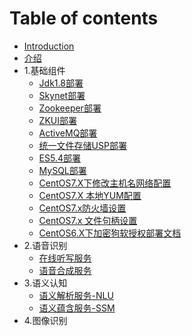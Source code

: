 # Table of contents

* [Introduction](README.md)
* [介绍](initial-page.md)
* 1.基础组件
  * [Jdk1.8部署](1.-ji-chu-zu-jian/jdk1.8-bu-shu.md)
  * [Skynet部署](1.-ji-chu-zu-jian/skynet-bu-shu.md)
  * [Zookeeper部署](1.-ji-chu-zu-jian/zookeeper-bu-shu.md)
  * [ZKUI部署](1.-ji-chu-zu-jian/zkui-bu-shu.md)
  * [ActiveMQ部署](1.-ji-chu-zu-jian/activemq-bu-shu.md)
  * [统一文件存储USP部署](1.-ji-chu-zu-jian/tong-yi-wen-jian-cun-chu-usp-bu-shu.md)
  * [ES5.4部署](1.-ji-chu-zu-jian/es5.4-bu-shu.md)
  * [MySQL部署](1.-ji-chu-zu-jian/mysql-bu-shu.md)
  * [CentOS7.X下修改主机名网络配置](1.-ji-chu-zu-jian/centos7.x-xia-xiu-gai-zhu-ji-ming-wang-luo-pei-zhi.md)
  * [CentOS7.X 本地YUM配置](1.-ji-chu-zu-jian/centos7.x-ben-di-yum-pei-zhi.md)
  * [CentOS7.x防火墙设置](1.-ji-chu-zu-jian/centos7.x-fang-huo-qiang-she-zhi.md)
  * [CentOS7.x 文件句柄设置](1.-ji-chu-zu-jian/centos7.x-wen-jian-ju-bing-she-zhi.md)
  * [CentOS6.X下加密狗软授权部署文档](1.-ji-chu-zu-jian/centos6.x-xia-jia-mi-gou-ruan-shou-quan-bu-shu-wen-dang.md)
* 2.语音识别
  * [在线听写服务](2.-yu-yin-shi-bie/zai-xian-ting-xie-fu-wu.md)
  * [语音合成服务](2.-yu-yin-shi-bie/yu-yin-he-cheng-fu-wu.md)
* 3.语义认知
  * [语义解析服务-NLU](3.-yu-yi-ren-zhi/yu-yi-jie-xi-fu-wu-nlu.md)
  * [语义蕴含服务-SSM](3.-yu-yi-ren-zhi/yu-yi-yun-han-fu-wu-ssm.md)
* 4.图像识别

